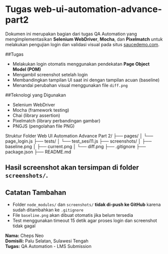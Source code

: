 # Tugas web-ui-automation-advance-part2
Dokumen ini merupakan bagian dari tugas QA Automation yang mengimplementasikan **Selenium WebDriver**, **Mocha**, dan **Pixelmatch** untuk melakukan pengujian login dan validasi visual pada situs [saucedemo.com](https://www.saucedemo.com/).

##Tugas
- Melakukan login otomatis menggunakan pendekatan **Page Object Model (POM)**
- Mengambil screenshot setelah login
- Membandingkan tampilan UI saat ini dengan tampilan acuan (baseline)
- Menandai perubahan visual menggunakan file `diff.png`

##Teknologi yang Digunakan
- Selenium WebDriver
- Mocha (framework testing)
- Chai (library assertion)
- Pixelmatch (library perbandingan gambar)
- PNGJS (pengolahan file PNG)

Struktur Folder
Web UI Automation Advance Part 2/
├── pages/
│   └── page_login.js
├── tests/
│   └── test_sesi11.js
├── screenshots/
│   ├── baseline.png
│   ├── current.png
│   └── diff.png
├── .gitignore
├── package.json
├── README.md

## Hasil screenshot akan tersimpan di folder `screenshots/`.
## Catatan Tambahan

- Folder `node_modules/` dan `screenshots/` **tidak di-push ke GitHub** karena sudah ditambahkan ke `.gitignore`
- File `baseline.png` akan dibuat otomatis jika belum tersedia
- Test menggunakan timeout 15 detik agar proses login dan screenshot tidak gagal

**Nama:** Cheps Neo  
**Domisili:** Palu Selatan, Sulawesi Tengah  
**Tugas:** QA Automation - LMS Submission  




